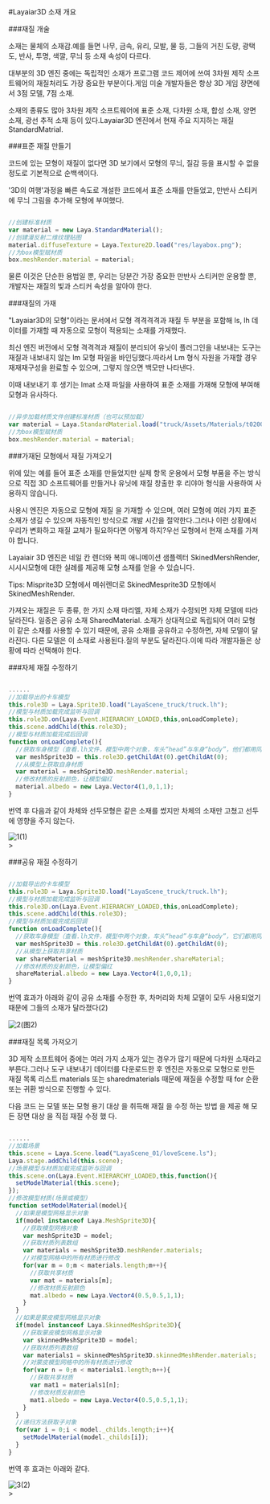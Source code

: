 #Layaiar3D 소재 개요

###재질 개술

소재는 물체의 소재감.예를 들면 나무, 금속, 유리, 모발, 물 등, 그들의 거친 도량, 광택도, 반사, 투명, 색깔, 무늬 등 소재 속성이 다르다.

대부분의 3D 엔진 중에는 독립적인 소재가 프로그램 코드 제어에 쓰여 3차원 제작 소프트웨어의 재질처리도 가장 중요한 부분이다.게임 미술 개발자들은 항상 3D 게임 장면에서 3점 모델, 7점 소재.

소재의 종류도 많아 3차원 제작 소프트웨어에 표준 소재, 다차원 소재, 합성 소재, 양면 소재, 광선 추적 소재 등이 있다.Layaiar3D 엔진에서 현재 주요 지지하는 재질 StandardMatrial.



###표준 재질 만들기

코드에 있는 모형이 재질이 없다면 3D 보기에서 모형의 무늬, 질감 등을 표시할 수 없을 정도로 기본적으로 순백색이다.

'3D의 여행'과정을 빠른 속도로 개설한 코드에서 표준 소재를 만들었고, 만반사 스티커에 무늬 그림을 추가해 모형에 부여했다.


```typescript

//创建标准材质
var material = new Laya.StandardMaterial();
//创建漫反射二维纹理贴图
material.diffuseTexture = Laya.Texture2D.load("res/layabox.png");
//为box模型赋材质
box.meshRender.material = material;
```


물론 이것은 단순한 용법일 뿐, 우리는 당분간 가장 중요한 만반사 스티커만 운용할 뿐, 개발자는 재질의 빛과 스티커 속성을 알아야 한다.



###재질의 가재

"Layaiar3D의 모형"이라는 문서에서 모형 격격격격과 재질 두 부분을 포함해 ls, lh 데이터를 가재할 때 자동으로 모형이 적용되는 소재를 가재했다.

최신 엔진 버전에서 모형 격격격과 재질이 분리되어 유닛이 플러그인을 내보내는 도구는 재질과 내보내지 않는 lm 모형 파일을 바인딩했다.따라서 Lm 형식 자원을 가재할 경우 재재재구성을 완료할 수 있으며, 그렇지 않으면 백모만 나타낸다.

이때 내보내기 후 생기는 lmat 소재 파일을 사용하여 표준 소재를 가재해 모형에 부여해 모형과 유사하다.


```typescript

//异步加载材质文件创建标准材质（也可以预加载）
var material = Laya.StandardMaterial.load("truck/Assets/Materials/t0200.lmat");
//为box模型赋材质
box.meshRender.material = material;
```




###가재된 모형에서 재질 가져오기

위에 있는 예를 들어 표준 소재를 만들었지만 실제 항목 운용에서 모형 부품을 주는 방식으로 직접 3D 소프트웨어를 만들거나 유닛에 재질 창출한 후 리야아 형식을 사용하여 사용하지 않습니다.

사용시 엔진은 자동으로 모형에 재질 을 가재할 수 있으며, 여러 모형에 여러 가지 표준 소재가 생길 수 있으며 자동적인 방식으로 개발 시간을 절약한다.그러나 이런 상황에서 우리가 변화하고 재질 교체가 필요하다면 어떻게 하지?우선 모형에서 현재 소재를 가져야 합니다.

Layaiair 3D 엔진은 네일 칸 렌더와 복피 애니메이션 샘플렉터 SkinedMershRender, 시시시모형에 대한 실례를 제공해 모형 소재를 얻을 수 있습니다.

Tips: Misprite3D 모형에서 메쉬렌더로 SkinedMesprite3D 모형에서 SkinedMeshRender.

가져오는 재질은 두 종류, 한 가지 소재 마리엘, 자체 소재가 수정되면 자체 모델에 따라 달라진다. 일종은 공유 소재 SharedMaterial. 소재가 상대적으로 독립되어 여러 모형이 같은 소재를 사용할 수 있기 때문에, 공유 소재를 공유하고 수정하면, 자체 모델이 달라진다. 다른 모델은 이 소재로 사용된다.질의 부분도 달라진다.이에 따라 개발자들은 상황에 따라 선택해야 한다.



###자체 재질 수정하기


```typescript

......
//加载导出的卡车模型
this.role3D = Laya.Sprite3D.load("LayaScene_truck/truck.lh");
//模型与材质加载完成监听与回调
this.role3D.on(Laya.Event.HIERARCHY_LOADED,this,onLoadComplete);
this.scene.addChild(this.role3D);
//模型与材质加载完成后回调
function onLoadComplete(){
  //获取车身模型（查看.lh文件，模型中两个对象，车头“head”与车身“body”，他们都用同一个材质）
  var meshSprite3D = this.role3D.getChildAt(0).getChildAt(0);
  //从模型上获取自身材质
  var material = meshSprite3D.meshRender.material;
  //修改材质的反射颜色，让模型偏红
  material.albedo = new Laya.Vector4(1,0,1,1);
}
```


번역 후 다음과 같이 차체와 선두모형은 같은 소재를 썼지만 차체의 소재만 고쳤고 선두에 영향을 주지 않는다.

![1](img/1.png)(1)</br>>



###공유 재질 수정하기


```typescript

//加载导出的卡车模型
this.role3D = Laya.Sprite3D.load("LayaScene_truck/truck.lh");
//模型与材质加载完成监听与回调
this.role3D.on(Laya.Event.HIERARCHY_LOADED,this,onLoadComplete);
this.scene.addChild(this.role3D);
//模型与材质加载完成后回调
function onLoadComplete(){
  //获取车身模型（查看.lh文件，模型中两个对象，车头“head”与车身“body”，它们都用同一个材质）
  var meshSprite3D = this.role3D.getChildAt(0).getChildAt(0);
  //从模型上获取共享材质
  var shareMaterial = meshSprite3D.meshRender.shareMaterial;
  //修改材质的反射颜色，让模型偏红
  shareMaterial.albedo = new Laya.Vector4(1,0,0,1);
}
```


번역 효과가 아래와 같이 공유 소재를 수정한 후, 차머리와 차체 모델이 모두 사용되었기 때문에 그들의 소재가 달라졌다(2)

![2](img/2.png)(图2)</br>







###재질 목록 가져오기

3D 제작 소프트웨어 중에는 여러 가지 소재가 있는 경우가 많기 때문에 다차원 소재라고 부른다.그러나 도구 내보내기 데이터를 다운로드한 후 엔진은 자동으로 모형으로 만든 재질 목록 리스트 materials 또는 sharedmaterials 때문에 재질을 수정할 때 for 순환 또는 귀환 방식으로 진행할 수 있다.

다음 코드 는 모델 또는 모형 용기 대상 을 취득해 재질 을 수정 하는 방법 을 제공 해 모든 장면 대상 을 직접 재질 수정 했 다.


```typescript

......
//加载场景
this.scene = Laya.Scene.load("LayaScene_01/loveScene.ls");
Laya.stage.addChild(this.scene);
//场景模型与材质加载完成监听与回调
this.scene.on(Laya.Event.HIERARCHY_LOADED,this,function(){
  setModelMaterial(this.scene);
});
//修改模型材质(场景或模型)
function setModelMaterial(model){
  //如果是模型网格显示对象
  if(model instanceof Laya.MeshSprite3D){
    //获取模型网格对象
    var meshSprite3D = model;
    //获取材质列表数组
    var materials = meshSprite3D.meshRender.materials;
    //对模型网格中的所有材质进行修改
    for(var m = 0;m < materials.length;m++){
      //获取共享材质
      var mat = materials[m];
      //修改材质反射颜色
      mat.albedo = new Laya.Vector4(0.5,0.5,1,1);
    }
  }
  //如果是蒙皮模型网格显示对象
  if(model instanceof Laya.SkinnedMeshSprite3D){
    //获取蒙皮模型网格显示对象
    var skinnedMeshSprite3D = model;
    //获取材质列表数组
    var materials1 = skinnedMeshSprite3D.skinnedMeshRender.materials;
    //对蒙皮模型网格中的所有材质进行修改
    for(var n = 0;n < materials1.length;n++){
      //获取共享材质
      var mat1 = materials1[n];
      //修改材质反射颜色
      mat1.albedo = new Laya.Vector4(0.5,0.5,1,1);
    }
  }
  //递归方法获取子对象
  for(var i = 0;i < model._childs.length;i++){
    setModelMaterial(model._childs[i]);
  }
}
```


번역 후 효과는 아래와 같다.

![3](img/3.png)(2)</br>>